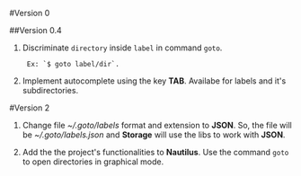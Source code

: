 #Version 0

##Version 0.4

1. Discriminate `directory` inside `label` in command `goto`.

        Ex: `$ goto label/dir`.

2. Implement autocomplete using the key **TAB**. Availabe for labels and it's subdirectories.



#Version 2

1. Change file *~/.goto/labels* format and extension to **JSON**. So, the file will be *~/.goto/labels.json* and **Storage** will use the libs to work with **JSON**.

2. Add the the project's functionalities to **Nautilus**. Use the command `goto` to open directories in graphical mode.
